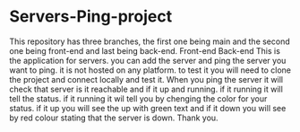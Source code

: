 # Servers-Ping-project
This repository has three branches, the first one being main and the second one being front-end and last being back-end. 
Front-end
Back-end
This is the application for servers. you can add the server and ping the server you want to ping. it is not hosted on any platform. to test it you will need to clone the project and connect locally and test it.
When you ping the server it will check that server is it reachable and if it up and running. if it running it will tell the status.
if it running it wil tell you by chenging the color for your status. if it up you will see the up with green text and if it down you will see by red colour stating that the server is down.
Thank you.
